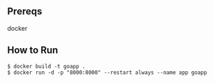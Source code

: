 ## Prereqs
docker

## How to Run
```
$ docker build -t goapp .
$ docker run -d -p "8000:8000" --restart always --name app goapp 
```
